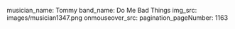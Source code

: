 musician_name: Tommy
band_name: Do Me Bad Things
img_src: images/musician1347.png
onmouseover_src: 
pagination_pageNumber: 1163